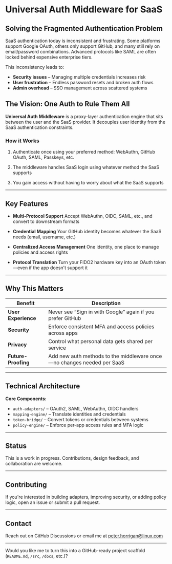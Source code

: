 # Universal Auth Middleware for SaaS

## Solving the Fragmented Authentication Problem

SaaS authentication today is inconsistent and frustrating. Some platforms support Google OAuth, others only support GitHub, and many still rely on email/password combinations. Advanced protocols like SAML are often locked behind expensive enterprise tiers.

This inconsistency leads to:

* **Security issues** – Managing multiple credentials increases risk
* **User frustration** – Endless password resets and broken auth flows
* **Admin overhead** – SSO management across scattered systems

## The Vision: One Auth to Rule Them All

**Universal Auth Middleware** is a proxy-layer authentication engine that sits between the user and the SaaS provider. It decouples user identity from the SaaS authentication constraints.

### How it Works

1. Authenticate once using your preferred method:
   WebAuthn, GitHub OAuth, SAML, Passkeys, etc.

2. The middleware handles SaaS login using whatever method the SaaS supports

3. You gain access without having to worry about what the SaaS supports

---

## Key Features

* **Multi-Protocol Support**
  Accept WebAuthn, OIDC, SAML, etc., and convert to downstream formats

* **Credential Mapping**
  Your GitHub identity becomes whatever the SaaS needs (email, username, etc.)

* **Centralized Access Management**
  One identity, one place to manage policies and access rights

* **Protocol Translation**
  Turn your FIDO2 hardware key into an OAuth token—even if the app doesn't support it

---

## Why This Matters

| Benefit             | Description                                                            |
| ------------------- | ---------------------------------------------------------------------- |
| **User Experience** | Never see “Sign in with Google” again if you prefer GitHub             |
| **Security**        | Enforce consistent MFA and access policies across apps                 |
| **Privacy**         | Control what personal data gets shared per service                     |
| **Future-Proofing** | Add new auth methods to the middleware once—no changes needed per SaaS |

---

## Technical Architecture

**Core Components:**

* `auth-adapters/` – OAuth2, SAML, WebAuthn, OIDC handlers
* `mapping-engine/` – Translate identities and credentials
* `token-bridge/` – Convert tokens or credentials between systems
* `policy-engine/` – Enforce per-app access rules and MFA logic

---

## Status

This is a work in progress. Contributions, design feedback, and collaboration are welcome.

---

## Contributing

If you're interested in building adapters, improving security, or adding policy logic, open an issue or submit a pull request.

---

## Contact

Reach out on GitHub Discussions or email me at peter.horrigan@linux.com

---

Would you like me to turn this into a GitHub-ready project scaffold (`README.md`, `/src`, `/docs`, etc.)?
